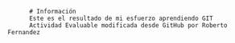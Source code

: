           # Información
          Este es el resultado de mi esfuerzo aprendiendo GIT
          Actividad Evaluable modificada desde GitHub por Roberto Fernandez
